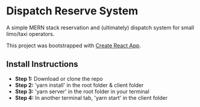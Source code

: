 # Dispatch Reserve System
A simple MERN stack reservation and (ultimately) dispatch system for small limo/taxi operators.

This project was bootstrapped with [Create React App](https://github.com/facebook/create-react-app).

## Install Instructions
- **Step 1:** Download or clone the repo 
- **Step 2:** 'yarn install' in the root folder & client folder
- **Step 3:** 'yarn server' in the root folder in your terminal  
- **Step 4:**  In another terminal tab, 'yarn start' in the client folder
